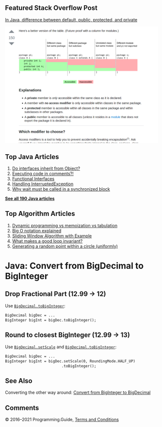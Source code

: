 



## Featured Stack Overflow Post

[In Java, difference between default, public, protected, and private](https://stackoverflow.com/a/33627846/276052)

[<img src="../images/so-featured-33627846.png" alt="StackOverflow screenshot thumbnail" class="screenshot" />](https://stackoverflow.com/a/33627846/276052)



## Top Java Articles

1.  [Do interfaces inherit from Object?](do-interfaces-inherit-from-object.html)
2.  [Executing code in comments?!](executing-code-in-comments.html)
3.  [Functional Interfaces](functional-interfaces.html)
4.  [Handling InterruptedException](handling-interrupted-exceptions.html)
5.  [Why wait must be called in a synchronized block](why-wait-must-be-in-synchronized.html)

[**See all 190 Java articles**](index.html)

## Top Algorithm Articles

1.  [Dynamic programming vs memoization vs tabulation](../dynamic-programming-vs-memoization-vs-tabulation.html)
2.  [Big O notation explained](../big-o-notation-explained.html)
3.  [Sliding Window Algorithm with Example](../sliding-window-example.html)
4.  [What makes a good loop invariant?](../what-makes-a-good-loop-invariant.html)
5.  [Generating a random point within a circle (uniformly)](../random-point-within-circle.html)

# Java: Convert from BigDecimal to BigInteger

## Drop Fractional Part (12.99 → 12)

Use [`BigDecimal.toBigInteger`](https://docs.oracle.com/javase/8/docs/api/java/math/BigDecimal.html#toBigInteger--):

    BigDecimal bigDec = ...
    BigInteger bigInt = bigDec.toBigInteger();

## Round to closest BigInteger (12.99 → 13)

Use [`BigDecimal.setScale`](https://docs.oracle.com/javase/8/docs/api/java/math/BigDecimal.html#setScale-int-java.math.RoundingMode-) and [`BigDecimal.toBigInteger`](https://docs.oracle.com/javase/8/docs/api/java/math/BigDecimal.html#toBigInteger--):

    BigDecimal bigDec = ...
    BigInteger bigInt = bigDec.setScale(0, RoundingMode.HALF_UP)
                              .toBigInteger();

## See Also

Converting the other way around: [Convert from BigInteger to BigDecimal](convert-biginteger-to-bigdecimal.html)

## Comments



© 2016–2021 Programming.Guide, [Terms and Conditions](../terms-and-conditions.html)
